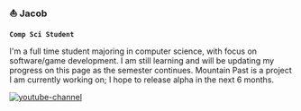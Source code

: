 ### ⛵ Jacob


**`Comp Sci Student`**


I'm a full time student majoring in computer science, with focus on software/game development. I am still learning and will be updating my progress on this page as the semester continues. Mountain Past is a project I am currently working on; I hope to release alpha in the next 6 months.

 <p align="left">
      <a href="https://www.youtube.com/channel/UCvdc452b4CmplIZu4lXqe8w">
         <img alt="youtube-channel" title="Visit my YouTube channel" src="https://custom-icon-badges.demolab.com/badge/-Subscribe-red?style=for-the-badge&logo=video&logoColor=white"/></a> 
   </p>